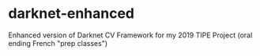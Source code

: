 # darknet-enhanced
Enhanced version of Darknet CV Framework for my 2019 TIPE Project (oral ending French "prep classes")
